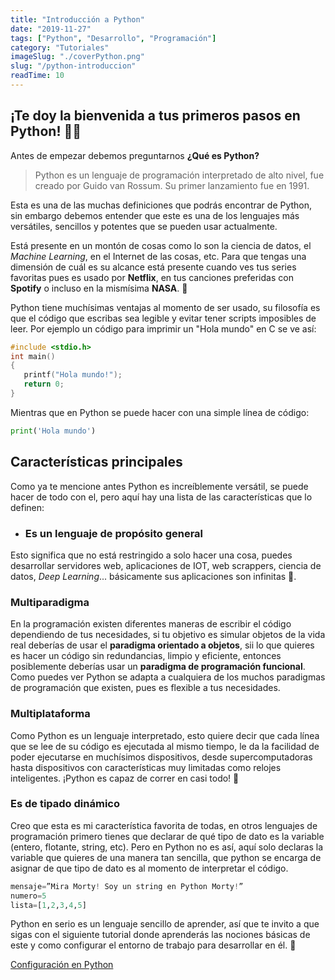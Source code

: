 ```yaml
---
title: "Introducción a Python"
date: "2019-11-27"
tags: ["Python", "Desarrollo", "Programación"]
category: "Tutoriales"
imageSlug: "./coverPython.png"
slug: "/python-introduccion"
readTime: 10
---
```


## ¡Te doy la bienvenida a tus primeros pasos en Python! 🎉🐍


Antes de empezar debemos preguntarnos **¿Qué es Python?**

> Python es un lenguaje de programación interpretado de alto nivel, fue creado por Guido van Rossum.
> Su primer lanzamiento fue en 1991.

Esta es una de las muchas definiciones que podrás encontrar de Python, sin embargo debemos entender que este es una de los lenguajes más versátiles, sencillos y potentes que se pueden usar actualmente. 

Está presente en un montón de cosas como lo son la ciencia de datos, el *Machine Learning*, en el Internet de las cosas, etc. Para que tengas una dimensión de cuál es su alcance está presente cuando ves tus series favoritas pues es usado por **Netflix**, en tus canciones preferidas con **Spotify** o incluso en la mismísima **NASA**. 🚀

Python tiene muchísimas ventajas al momento de ser usado, su filosofía es que el código que escribas sea legible y evitar tener scripts imposibles de leer. Por ejemplo un código para imprimir un "Hola mundo" en C se ve así:

```C
#include <stdio.h>
int main()
{
   printf("Hola mundo!");
   return 0;
}
```

Mientras que en Python se puede hacer con una simple línea de código:

```Python
print('Hola mundo')
```

## Características principales

Como ya te mencione antes Python es increíblemente versátil, se puede hacer de todo con el, pero aquí hay una lista de las características que lo definen:

- ### Es un lenguaje de propósito general 

Esto significa que no está restringido a solo hacer una cosa, puedes desarrollar servidores web, aplicaciones de IOT, web scrappers, ciencia de datos, *Deep Learning*... básicamente sus aplicaciones son infinitas 💚.

### Multiparadigma

En la programación existen diferentes maneras de escribir el código dependiendo de tus necesidades, si tu objetivo es simular objetos de la vida real deberías de usar el **paradigma orientado a objetos**, sii lo que quieres es hacer un código sin redundancias, limpio y eficiente, entonces posiblemente deberías usar un **paradigma de programación funcional**. Como puedes ver Python se adapta a cualquiera de los muchos paradigmas de programación que existen, pues es flexible a tus necesidades.

### Multiplataforma

Como Python es un lenguaje interpretado, esto quiere decir que cada línea que se lee de su código es ejecutada al mismo tiempo, le da la facilidad de poder ejecutarse en muchísimos dispositivos, desde supercomputadoras hasta dispositivos con características muy limitadas como relojes inteligentes. ¡Python es capaz de correr en casi todo! 💪

### Es de tipado dinámico

Creo que esta es mi característica favorita de todas, en otros lenguajes de programación primero tienes que declarar de qué tipo de dato es la variable (entero, flotante, string, etc). Pero en Python no es así, aquí solo declaras la variable que quieres de una manera tan sencilla, que python se encarga de asignar de que tipo de dato es al momento de interpretar el código.

```Python
mensaje=”Mira Morty! Soy un string en Python Morty!”
numero=5
lista=[1,2,3,4,5]
``` 

Python en serio es un lenguaje sencillo de aprender, así que te invito a que sigas con el siguiente tutorial donde aprenderás las nociones básicas de este y como configurar el entorno de trabajo para desarrollar en él. 🙌

[Configuración en Python](https://www.edevars.com/blog/python-configuracion)